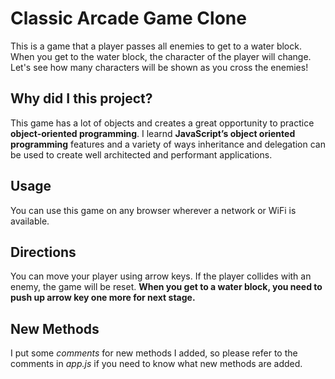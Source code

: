 
# Classic Arcade Game Clone

This is a game that a player passes all enemies to get to a water block. When you get to the water block, the character of the player will change. Let's see how many characters will be shown as you cross the enemies!

## Why did I this project?

This game has a lot of objects and creates a great opportunity to practice **object-oriented programming**. I learnd **JavaScript’s object oriented programming** features and a variety of ways inheritance and delegation can be used to create well architected and performant applications.

## Usage

You can use this game on any browser wherever a network or WiFi is available. 

## Directions

You can move your player using arrow keys. If the player collides with an enemy, the game will be reset. **When you get to a water block, you need to push up arrow key one more for next stage.** 

## New Methods 

I put some *comments* for new methods I added, so please refer to the comments in *app.js* if you need to know what new methods are added. 